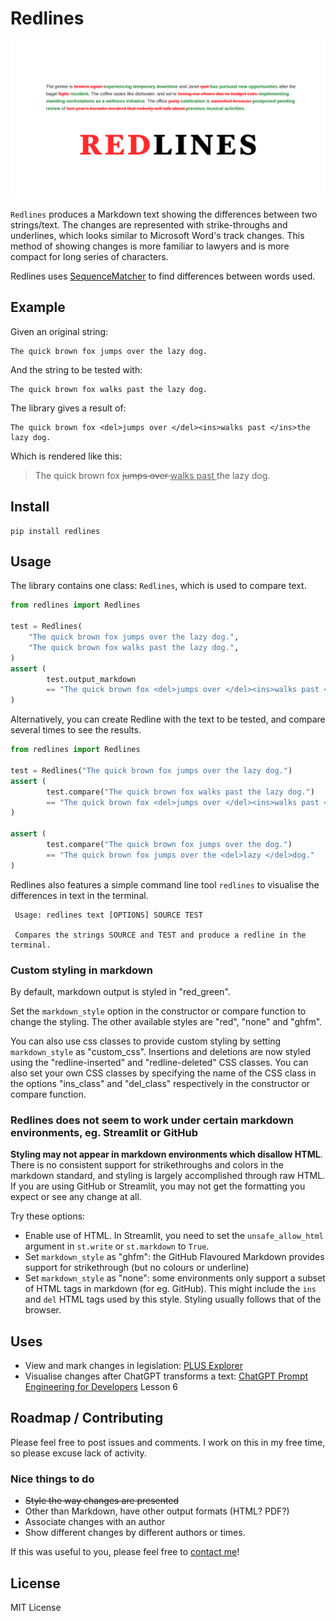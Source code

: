 # Redlines
![Repository banner image](repository-open-graph.png)

`Redlines` produces a Markdown text showing the differences between two strings/text. The changes are represented with
strike-throughs and underlines, which looks similar to Microsoft Word's track changes. This method of showing changes is
more familiar to lawyers and is more compact for long series of characters.

Redlines uses [SequenceMatcher](https://docs.python.org/3/library/difflib.html#difflib.SequenceMatcher)
to find differences between words used.

## Example

Given an original string:

    The quick brown fox jumps over the lazy dog.

And the string to be tested with:

    The quick brown fox walks past the lazy dog.

The library gives a result of:

    The quick brown fox <del>jumps over </del><ins>walks past </ins>the lazy dog.

Which is rendered like this:

> The quick brown fox <del>jumps over </del><ins>walks past </ins>the lazy dog.

## Install

```shell
pip install redlines
```

## Usage

The library contains one class: `Redlines`, which is used to compare text.

```python
from redlines import Redlines

test = Redlines(
    "The quick brown fox jumps over the lazy dog.",
    "The quick brown fox walks past the lazy dog.",
)
assert (
        test.output_markdown
        == "The quick brown fox <del>jumps over </del><ins>walks past </ins>the lazy dog."
)
```

Alternatively, you can create Redline with the text to be tested, and compare several times to see the results.

```python
from redlines import Redlines

test = Redlines("The quick brown fox jumps over the lazy dog.")
assert (
        test.compare("The quick brown fox walks past the lazy dog.")
        == "The quick brown fox <del>jumps over </del><ins>walks past </ins>the lazy dog."
)

assert (
        test.compare("The quick brown fox jumps over the dog.")
        == "The quick brown fox jumps over the <del>lazy </del>dog."
)
```

Redlines also features a simple command line tool `redlines` to visualise the differences in text in the terminal.

```
 Usage: redlines text [OPTIONS] SOURCE TEST                                                                                                                                                                                                   
                                                                                                                                                                                                                                              
 Compares the strings SOURCE and TEST and produce a redline in the terminal. 
```

### Custom styling in markdown

By default, markdown output is styled in "red_green".

Set the `markdown_style` option in the constructor or compare function to change the styling.
The other available styles are "red", "none" and "ghfm".

You can also use css classes to provide custom styling by setting `markdown_style` as "custom_css".
Insertions and deletions are now styled using the "redline-inserted" and "redline-deleted" CSS classes.
You can also set your own CSS classes by specifying the name of the CSS class in the options "ins_class"
and "del_class" respectively in the constructor or compare function.

### Redlines does not seem to work under certain markdown environments, eg. Streamlit or GitHub

**Styling may not appear in markdown environments which disallow HTML**. There is no consistent support for
strikethroughs and colors in the markdown standard, and styling is largely accomplished through raw HTML.
If you are using GitHub or Streamlit, you may not get the formatting you expect or see any change at all.

Try these options:

* Enable use of HTML. In Streamlit, you need to set the `unsafe_allow_html` argument in `st.write` or `st.markdown`
  to `True`.
* Set `markdown_style` as "ghfm": the GitHub Flavoured Markdown provides support for strikethrough (but no colours or
  underline)
* Set `markdown_style` as "none": some environments only support a subset of HTML tags in markdown (for eg. GitHub).
  This might include
  the `ins` and `del` HTML tags used by this style. Styling usually follows that of the browser.

## Uses

* View and mark changes in legislation: [PLUS Explorer](https://houfu-plus-explorer.streamlit.app/)
* Visualise changes after ChatGPT transforms a
  text: [ChatGPT Prompt Engineering for Developers](https://www.deeplearning.ai/short-courses/chatgpt-prompt-engineering-for-developers/)
  Lesson 6

## Roadmap / Contributing

Please feel free to post issues and comments. I work on this in my free time, so please excuse lack of activity.

### Nice things to do

* <s>Style the way changes are presented</s>
* Other than Markdown, have other output formats (HTML? PDF?)
* Associate changes with an author
* Show different changes by different authors or times.

If this was useful to you, please feel free to [contact me](mailto:houfu@lovelawrobots.com)!

## License

MIT License

